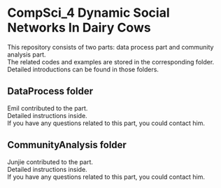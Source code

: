 # CompSci_4 Dynamic Social Networks In Dairy Cows
This repository consists of two parts: data process part and community analysis part.     
The related codes and examples are stored in the corresponding folder.  
Detailed introductions can be found in those folders.   

## DataProcess folder
Emil contributed to the part.  
Detailed instructions inside.  
If you have any questions related to this part, you could contact him.

## CommunityAnalysis folder
Junjie contributed to the part.  
Detailed instructions inside.  
If you have any questions related to this part, you could contact him.
